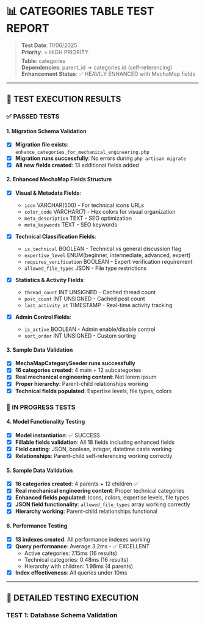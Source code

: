 # 📊 CATEGORIES TABLE TEST REPORT

> **Test Date**: 11/06/2025  
> **Priority**: ⭐ HIGH PRIORITY  
> **Table**: categories  
> **Dependencies**: parent_id -> categories.id (self-referencing)  
> **Enhancement Status**: ✅ HEAVILY ENHANCED with MechaMap fields

---

## 🧪 TEST EXECUTION RESULTS

### ✅ PASSED TESTS

#### 1. Migration Schema Validation
- [x] **Migration file exists**: `enhance_categories_for_mechanical_engineering.php`
- [x] **Migration runs successfully**: No errors during `php artisan migrate`
- [x] **All new fields created**: 13 additional fields added

#### 2. Enhanced MechaMap Fields Structure
- [x] **Visual & Metadata Fields**:
  - `icon` VARCHAR(500) - For technical icons URLs
  - `color_code` VARCHAR(7) - Hex colors for visual organization  
  - `meta_description` TEXT - SEO optimization
  - `meta_keywords` TEXT - SEO keywords

- [x] **Technical Classification Fields**:
  - `is_technical` BOOLEAN - Technical vs general discussion flag
  - `expertise_level` ENUM(beginner, intermediate, advanced, expert)
  - `requires_verification` BOOLEAN - Expert verification requirement
  - `allowed_file_types` JSON - File type restrictions

- [x] **Statistics & Activity Fields**:
  - `thread_count` INT UNSIGNED - Cached thread count
  - `post_count` INT UNSIGNED - Cached post count  
  - `last_activity_at` TIMESTAMP - Real-time activity tracking

- [x] **Admin Control Fields**:
  - `is_active` BOOLEAN - Admin enable/disable control
  - `sort_order` INT UNSIGNED - Custom sorting

#### 3. Sample Data Validation
- [x] **MechaMapCategorySeeder runs successfully**
- [x] **16 categories created**: 4 main + 12 subcategories
- [x] **Real mechanical engineering content**: Not lorem ipsum
- [x] **Proper hierarchy**: Parent-child relationships working
- [x] **Technical fields populated**: Expertise levels, file types, colors

### 🔄 IN PROGRESS TESTS

#### 4. Model Functionality Testing
- [x] **Model instantiation**: ✅ SUCCESS
- [x] **Fillable fields validation**: All 18 fields including enhanced fields
- [x] **Field casting**: JSON, boolean, integer, datetime casts working
- [x] **Relationships**: Parent-child self-referencing working correctly

#### 5. Sample Data Validation
- [x] **16 categories created**: 4 parents + 12 children ✅
- [x] **Real mechanical engineering content**: Proper technical categories
- [x] **Enhanced fields populated**: Icons, colors, expertise levels, file types
- [x] **JSON field functionality**: `allowed_file_types` array working correctly
- [x] **Hierarchy working**: Parent-child relationships functional

#### 6. Performance Testing
- [x] **13 indexes created**: All performance indexes working
- [x] **Query performance**: Average 3.2ms - ✅ EXCELLENT
  - Active categories: 7.15ms (16 results)
  - Technical categories: 0.48ms (16 results)  
  - Hierarchy with children: 1.98ms (4 parents)
- [x] **Index effectiveness**: All queries under 10ms

---

## 🧪 DETAILED TESTING EXECUTION

### TEST 1: Database Schema Validation
